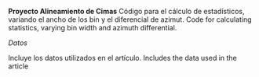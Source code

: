 **Proyecto Alineamiento de Cimas**
Código para el cálculo de estadísticos, variando el ancho de los bin y el diferencial de azimut.
Code for calculating statistics, varying bin width and azimuth differential.

*Datos*

Incluye los datos utilizados en el artículo.
Includes the data used in the article
